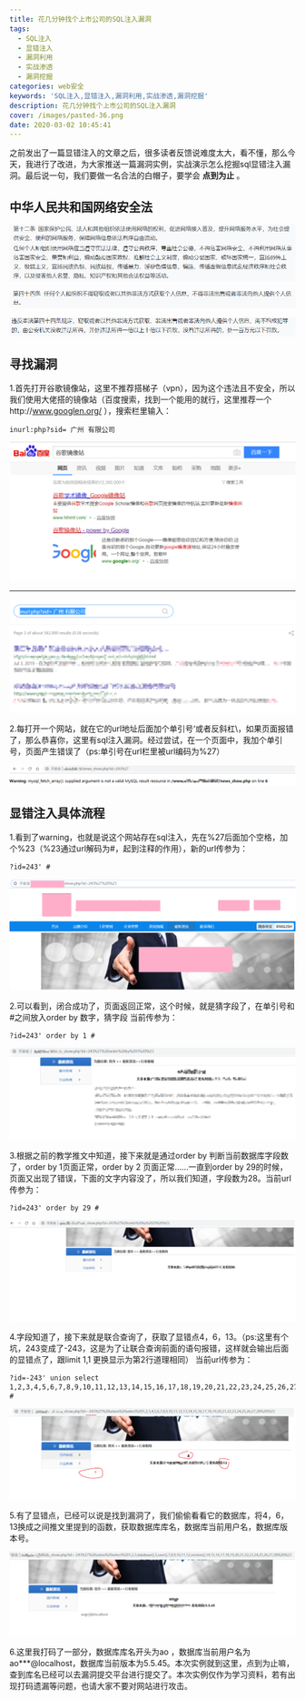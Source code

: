 ```yaml
---
title: 花几分钟找个上市公司的SQL注入漏洞
tags: 
  - SQL注入
  - 显错注入
  - 漏洞利用
  - 实战渗透
  - 漏洞挖掘
categories: web安全
keywords: 'SQL注入,显错注入,漏洞利用,实战渗透,漏洞挖掘'
description: 花几分钟找个上市公司的SQL注入漏洞
cover: /images/pasted-36.png
date: 2020-03-02 10:45:41
---
```


之前发出了一篇显错注入的文章之后，很多读者反馈说难度太大，看不懂，那么今天，我进行了改进，为大家推送一篇漏洞实例，实战演示怎么挖掘sql显错注入漏洞。最后说一句，我们要做一名合法的白帽子，要学会 **点到为止** 。

## 中华人民共和国网络安全法
![upload successful](/images/pasted-41.png)

![upload successful](/images/pasted-42.png)

![upload successful](/images/pasted-43.png)
## 寻找漏洞
1.首先打开谷歌镜像站，这里不推荐搭梯子（vpn），因为这个违法且不安全，所以我们使用大佬搭的镜像站（百度搜索，找到一个能用的就行，这里推荐一个http://www.googlen.org/ ），搜索栏里输入： 
```
inurl:php?sid= 广州 有限公司
```
![upload successful](/images/pasted-33.png)

---

![upload successful](/images/pasted-34.png)

2.每打开一个网站，就在它的url地址后面加个单引号‘或者反斜杠\，如果页面报错了，那么恭喜你，这里有sql注入漏洞。经过尝试，在一个页面中，我加个单引号，页面产生错误了（ps:单引号在url栏里被url编码为%27）

![upload successful](/images/pasted-35.png)

## 显错注入具体流程
1.看到了warning，也就是说这个网站存在sql注入，先在%27后面加个空格，加个%23（%23通过url解码为#，起到注释的作用），新的url传参为：
```
?id=243' #
```

![upload successful](/images/pasted-36.png)

2.可以看到，闭合成功了，页面返回正常，这个时候，就是猜字段了，在单引号和#之间放入order by 数字，猜字段
当前传参为：
```
?id=243' order by 1 #
```

![upload successful](/images/pasted-37.png)

3.根据之前的教学推文中知道，接下来就是通过order by 判断当前数据库字段数了，order by 1页面正常，order by 2 页面正常……一直到order by 29的时候，页面又出现了错误，下面的文字内容没了，所以我们知道，字段数为28。当前url传参为：
```
?id=243' order by 29 #
```

![upload successful](/images/pasted-38.png)

4.字段知道了，接下来就是联合查询了，获取了显错点4，6，13。（ps:这里有个坑，243变成了-243，这是为了让联合查询前面的语句报错，这样就会输出后面的显错点了，跟limit 1,1 更换显示为第2行道理相同）
当前url传参为：
```
?id=-243' union select 1,2,3,4,5,6,7,8,9,10,11,12,13,14,15,16,17,18,19,20,21,22,23,24,25,26,27,28 #
```

![upload successful](/images/pasted-39.png)

5.有了显错点，已经可以说是找到漏洞了，我们偷偷看看它的数据库，将4，6，13换成之间推文里提到的函数，获取数据库库名，数据库当前用户名，数据库版本号。

![upload successful](/images/pasted-40.png)

6.这里我打码了一部分，数据库库名开头为ao ，数据库当前用户名为ao***@localhost，数据库当前版本为5.5.45。本次实例就到这里，点到为止嘛，查到库名已经可以去漏洞提交平台进行提交了。本次实例仅作为学习资料，若有出现打码遗漏等问题，也请大家不要对网站进行攻击。

